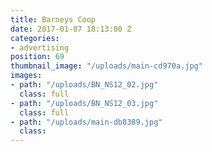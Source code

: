 ```yaml
---
title: Barneys Coop
date: 2017-01-07 18:13:00 Z
categories:
- advertising
position: 69
thumbnail_image: "/uploads/main-cd970a.jpg"
images:
- path: "/uploads/BN_NS12_02.jpg"
  class: full
- path: "/uploads/BN_NS12_03.jpg"
  class: full
- path: "/uploads/main-db8389.jpg"
  class: 
---
```



